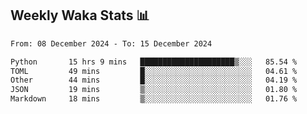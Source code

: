 ## Weekly Waka Stats 📊
<!--START_SECTION:waka-->

```txt
From: 08 December 2024 - To: 15 December 2024

Python       15 hrs 9 mins   █████████████████████▒░░░   85.54 %
TOML         49 mins         █░░░░░░░░░░░░░░░░░░░░░░░░   04.61 %
Other        44 mins         █░░░░░░░░░░░░░░░░░░░░░░░░   04.19 %
JSON         19 mins         ▒░░░░░░░░░░░░░░░░░░░░░░░░   01.80 %
Markdown     18 mins         ▒░░░░░░░░░░░░░░░░░░░░░░░░   01.76 %
```

<!--END_SECTION:waka-->

<!--

Here are some ideas to get you started:

- 🔭 I’m currently working on (way to add branches committed on)
- 🌱 I’m currently learning Web Frameworks and Machine Learning! (Lisp, JS (react & angular), Python, and __)
- 💬 Ask me about ...
- 📫 How to reach me: 
- 😄 Pronouns: He/Him/His
- ⚡ Fun fact: ...

that-recsys-lab
-->
